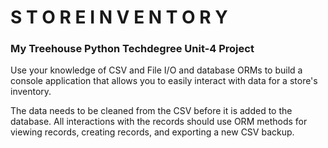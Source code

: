 # S T O R E   I N V E N T O R Y
### My Treehouse Python Techdegree Unit-4 Project

Use your knowledge of CSV and File I/O and database ORMs to build a console application that allows you to easily interact with data for a store's inventory. 

The data needs to be cleaned from the CSV before it is added to the database. All interactions with the records should use ORM methods for viewing records, 
creating records, and exporting a new CSV backup.
